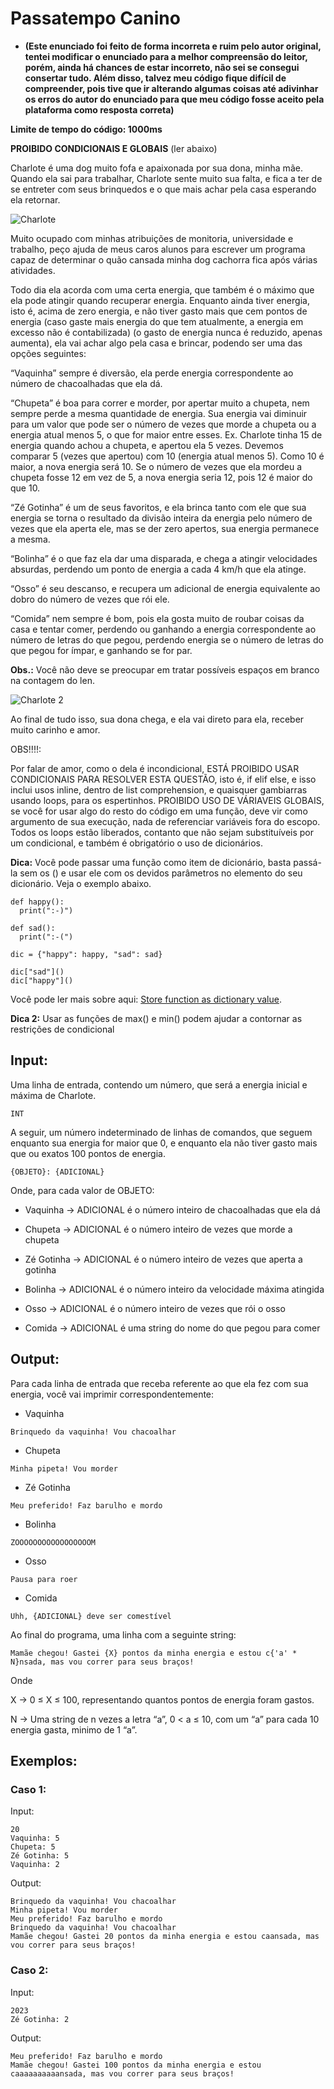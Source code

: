 # Passatempo Canino

- **(Este enunciado foi feito de forma incorreta e ruim pelo autor original, tentei modificar o enunciado para a melhor compreensão do leitor, porém, ainda há chances de estar incorreto, não sei se consegui consertar tudo. Além disso, talvez meu código fique difícil de compreender, pois tive que ir alterando algumas coisas até adivinhar os erros do autor do enunciado para que meu código fosse aceito pela plataforma como resposta correta)**

**Limite de tempo do código: 1000ms**

**PROIBIDO CONDICIONAIS E GLOBAIS** (ler abaixo)

Charlote é uma dog muito fofa e apaixonada por sua dona, minha mãe. Quando ela sai para trabalhar, Charlote sente muito sua falta, e fica a ter de se entreter com seus brinquedos e o que mais achar pela casa esperando ela retornar.

![Charlote](https://cdn.discordapp.com/attachments/848330741120106519/1089683796904910848/image.png)

Muito ocupado com minhas atribuições de monitoria, universidade e trabalho, peço ajuda de meus caros alunos para escrever um programa capaz de determinar o quão cansada minha dog cachorra fica após várias atividades.

Todo dia ela acorda com uma certa energia, que também é o máximo que ela pode atingir quando recuperar energia. Enquanto ainda tiver energia, isto é, acima de zero energia, e não tiver gasto mais que cem pontos de energia (caso gaste mais energia do que tem atualmente, a energia em excesso não é contabilizada) (o gasto de energia nunca é reduzido, apenas aumenta), ela vai achar algo pela casa e brincar, podendo ser uma das opções seguintes:

“Vaquinha” sempre é diversão, ela perde energia correspondente ao número de chacoalhadas que ela dá.

“Chupeta” é boa para correr e morder, por apertar muito a chupeta, nem sempre perde a mesma quantidade de energia. Sua energia vai diminuir para um valor que pode ser o número de vezes que morde a chupeta ou a energia atual menos 5, o que for maior entre esses. Ex. Charlote tinha 15 de energia quando achou a chupeta, e apertou ela 5 vezes. Devemos comparar 5 (vezes que apertou) com 10 (energia atual menos 5). Como 10 é maior, a nova energia será 10. Se o número de vezes que ela mordeu a chupeta fosse 12 em vez de 5, a nova energia seria 12, pois 12 é maior do que 10.

“Zé Gotinha” é um de seus favoritos, e ela brinca tanto com ele que sua energia se torna o resultado da divisão inteira da energia pelo número de vezes que ela aperta ele, mas se der zero apertos, sua energia permanece a mesma.

“Bolinha” é o que faz ela dar uma disparada, e chega a atingir velocidades absurdas, perdendo um ponto de energia a cada 4 km/h que ela atinge.

“Osso” é seu descanso, e recupera um adicional de energia equivalente ao dobro do número de vezes que rói ele.

“Comida” nem sempre é bom, pois ela gosta muito de roubar coisas da casa e tentar comer, perdendo ou ganhando a energia correspondente ao número de letras do que pegou, perdendo energia se o número de letras do que pegou for ímpar, e ganhando se for par.

**Obs.:** Você não deve se preocupar em tratar possíveis espaços em branco na contagem do len.

![Charlote 2](https://cdn.discordapp.com/attachments/848330741120106519/1089590880769409195/IMG_3404.jpg)

Ao final de tudo isso, sua dona chega, e ela vai direto para ela, receber muito carinho e amor.

OBS!!!!:

Por falar de amor, como o dela é incondicional, ESTÁ PROIBIDO USAR CONDICIONAIS PARA RESOLVER ESTA QUESTÃO, isto é, if elif else, e isso inclui usos inline, dentro de list comprehension, e quaisquer gambiarras usando loops, para os espertinhos. PROIBIDO USO DE VÁRIAVEIS GLOBAIS, se você for usar algo do resto do código em uma função, deve vir como argumento de sua execução, nada de referenciar variáveis fora do escopo. Todos os loops estão liberados, contanto que não sejam substituíveis por um condicional, e também é obrigatório o uso de dicionários.

**Dica:** Você pode passar uma função como item de dicionário, basta passá-la sem os () e usar ele com os devidos parâmetros no elemento do seu dicionário. Veja o exemplo abaixo.

```
def happy():
  print(":-)")

def sad():
  print(":-(")

dic = {"happy": happy, "sad": sad}

dic["sad"]()
dic["happy"]()
```

Você pode ler mais sobre aqui: [Store function as dictionary value](https://www.geeksforgeeks.org/python-store-function-as-dictionary-value/).

**Dica 2:** Usar as funções de max() e min() podem ajudar a contornar as restrições de condicional

## Input:

Uma linha de entrada, contendo um número, que será a energia inicial e máxima de Charlote.

```
INT
```

A seguir, um número indeterminado de linhas de comandos, que seguem enquanto sua energia for maior que 0, e enquanto ela não tiver gasto mais que ou exatos 100 pontos de energia.

```
{OBJETO}: {ADICIONAL}
```

Onde, para cada valor de OBJETO:

- Vaquinha → ADICIONAL é o número inteiro de chacoalhadas que ela dá

- Chupeta → ADICIONAL é o número inteiro de vezes que morde a chupeta

- Zé Gotinha → ADICIONAL é o número inteiro de vezes que aperta a gotinha

- Bolinha → ADICIONAL é o número inteiro da velocidade máxima atingida

- Osso → ADICIONAL é o número inteiro de vezes que rói o osso

- Comida → ADICIONAL é uma string do nome do que pegou para comer

## Output:

Para cada linha de entrada que receba referente ao que ela fez com sua energia, você vai imprimir correspondentemente:

- Vaquinha

```
Brinquedo da vaquinha! Vou chacoalhar
```

- Chupeta

```
Minha pipeta! Vou morder
```

- Zé Gotinha

```
Meu preferido! Faz barulho e mordo
```

- Bolinha

```
ZOOOOOOOOOOOOOOOOOM
```

- Osso 

```
Pausa para roer
```

- Comida

```
Uhh, {ADICIONAL} deve ser comestível
```

Ao final do programa, uma linha com a seguinte string:

```
Mamãe chegou! Gastei {X} pontos da minha energia e estou c{'a' * N}nsada, mas vou correr para seus braços!
```

Onde

X → 0 ≤ X ≤ 100, representando quantos pontos de energia foram gastos.

N → Uma string de n vezes a letra “a”, 0 < a ≤ 10, com um “a” para cada 10 energia gasta, minimo de 1 “a”.

## Exemplos:

### Caso 1:

Input:
```
20
Vaquinha: 5
Chupeta: 5
Zé Gotinha: 5
Vaquinha: 2
```

Output:
```
Brinquedo da vaquinha! Vou chacoalhar
Minha pipeta! Vou morder
Meu preferido! Faz barulho e mordo
Brinquedo da vaquinha! Vou chacoalhar
Mamãe chegou! Gastei 20 pontos da minha energia e estou caansada, mas vou correr para seus braços!
```

### Caso 2:

Input:
```
2023
Zé Gotinha: 2
```

Output:
```
Meu preferido! Faz barulho e mordo
Mamãe chegou! Gastei 100 pontos da minha energia e estou caaaaaaaaaansada, mas vou correr para seus braços!
```